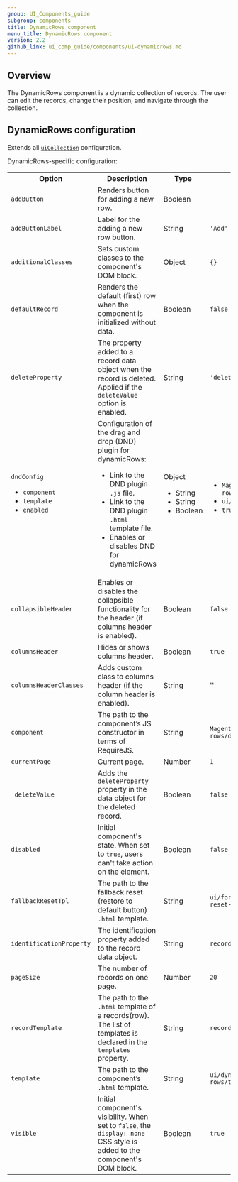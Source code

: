 ```yaml
---
group: UI_Components_guide
subgroup: components
title: DynamicRows component
menu_title: DynamicRows component
version: 2.2
github_link: ui_comp_guide/components/ui-dynamicrows.md
---
```


## Overview

The DynamicRows component is a dynamic collection of records. The user can edit the records, change their position, and navigate through the collection.

## DynamicRows configuration

Extends all [`uiCollection`]({{page.baseurl}}/ui_comp_guide/concepts/ui_comp_uicollection_concept.html) configuration.

DynamicRows-specific  configuration:

<table>
  <tr>
    <th>
      Option
    </th>
    <th>
      Description
    </th>
    <th>
      Type
    </th>
    <th>
      Default
    </th>
  </tr>
  <tr>
    <td>
      <code>addButton</code>
    </td>
    <td>
      Renders button for adding a new row.
    </td>
    <td>
      Boolean
    </td>
    <td></td>
  </tr>
  <tr>
    <td>
      <code>addButtonLabel</code>
    </td>
    <td>
      Label for the adding a new row button.
    </td>
    <td>
      String
    </td>
    <td>
      <code>'Add'</code>
    </td>
  </tr>
  <tr>
    <td>
      <code>additionalClasses</code>
    </td>
    <td>
      Sets custom classes to the component's DOM block.
    </td>
    <td>
      Object
    </td>
    <td>
      <code>{}</code>
    </td>
  </tr>
  <tr>
    <td>
      <code>defaultRecord</code>
    </td>
    <td>
      Renders the default (first) row when the component is
      initialized without data.
    </td>
    <td>
      Boolean
    </td>
    <td>
      <code>false</code>
    </td>
  </tr>
  <tr>
    <td>
      <code>deleteProperty</code>
    </td>
    <td>
      The property added to a record data object when the record is
      deleted. Applied if the <code>deleteValue</code> option is
      enabled.
    </td>
    <td>
      String
    </td>
    <td>
      <code>'delete'</code>
    </td>
  </tr>
  <tr>
    <td>
      <code>dndConfig</code>
      <ul>
        <li><code>component</code>
        </li>
        <li><code>template</code>
        </li>
        <li><code>enabled</code>
        </li>
      </ul>
    </td>
    <td>
      Configuration of the drag and drop (DND) plugin for
      dynamicRows:
      <ul>
        <li>Link to the DND plugin <code>.js</code> file.
        </li>
        <li>Link to the DND plugin <code>.html</code> template
        file.
        </li>
        <li>Enables or disables DND for dynamicRows
        </li>
      </ul>
    </td>
    <td>
      Object
		<ul>
      <li>String</li>
      <li>String</li>
      <li>Boolean</li>
		</ul>
    </td>
    <td>
      <ul>
        <li>
          <code>Magento_Ui/js/dynamic-rows/dnd</code>
        </li>
        <li>
          <code>ui/dynamic-rows/cells/dnd</code>
        </li>
        <li><code>true</code>
        </li>
      </ul>
    </td>
  </tr>
  <tr>
    <td>
      <code>collapsibleHeader</code>
    </td>
    <td>
      Enables or disables the collapsible functionality for the
      header (if columns header is enabled).
    </td>
    <td>
      Boolean
    </td>
    <td>
      <code>false</code>
    </td>
  </tr>
  <tr>
    <td>
      <code>columnsHeader</code>
    </td>
    <td>
      Hides or shows columns header.
    </td>
    <td>
      Boolean
    </td>
    <td>
      <code>true</code>
    </td>
  </tr>
  <tr>
    <td>
      <code>columnsHeaderClasses</code>
    </td>
    <td>
      Adds custom class to columns header (if the column header is
      enabled).
    </td>
    <td>
      String
    </td>
    <td>
      ''
    </td>
  </tr>
  <tr>
    <td>
      <code>component</code>
    </td>
    <td>
      The path to the component’s JS constructor in terms of
      RequireJS.
    </td>
    <td>
      String
    </td>
    <td>
      <code>Magento_Ui/js/dynamic-rows/dynamic-rows</code>
    </td>
  </tr>
  <tr>
    <td>
      <code>currentPage</code>
    </td>
    <td>
      Current page.
    </td>
    <td>
      Number
    </td>
    <td>
      <code>1</code>
    </td>
  </tr>
  <tr>
    <td>
     <code> deleteValue</code>
    </td>
    <td>
      Adds the <code>deleteProperty</code> property in the data
      object for the deleted record.
    </td>
    <td>
      Boolean
    </td>
    <td>
      <code>false</code>
    </td>
  </tr>
  <tr>
    <td>
      <code>disabled</code>
    </td>
    <td>
      Initial component's state. When set to <code>true</code>, users can't
      take action on the element.
    </td>
    <td>
      Boolean
    </td>
    <td>
      <code>false</code>
    </td>
  </tr>
  <tr>
    <td>
      <code>fallbackResetTpl</code>
    </td>
    <td>
      The path to the fallback reset (restore to default button)
      <code>.html</code> template.
    </td>
    <td>
      String
    </td>
    <td>
      <code>ui/form/element/helper/fallback-reset-link</code>
    </td>
  </tr>
  <tr>
    <td>
      <code>identificationProperty</code>
    </td>
    <td>
      The identification property added to the record data object.
    </td>
    <td>
      String
    </td>
    <td>
      <code>record_id</code>
    </td>
  </tr>
  <tr>
    <td>
      <code>pageSize</code>
    </td>
    <td>
      The number of records on one page.
    </td>
    <td>
      Number
    </td>
    <td>
      <code>20</code>
    </td>
  </tr>
  <tr>
    <td>
      <code>recordTemplate</code>
    </td>
    <td>
      The path to the <code>.html</code> template of a records(row). The list of templates is declared in the <code>templates</code>
      property.
    </td>
    <td>
      String
    </td>
    <td>
      <code>record</code>
    </td>
  </tr>
  <tr>
    <td>
      <code>template</code>
    </td>
    <td>
      The path to the component’s <code>.html</code> template.
    </td>
    <td>
      String
    </td>
    <td>
      <code>ui/dynamic-rows/templates/default</code>
    </td>
  </tr>
  <tr>
    <td>
      <code>visible</code>
    </td>
    <td>
      Initial component's visibility. When set to <code>false</code>, the
      <code>display: none</code> CSS style is added to the
      component's DOM block.
    </td>
    <td>
      Boolean
    </td>
    <td>
      <code>true</code>
    </td>
  </tr>
</table>
